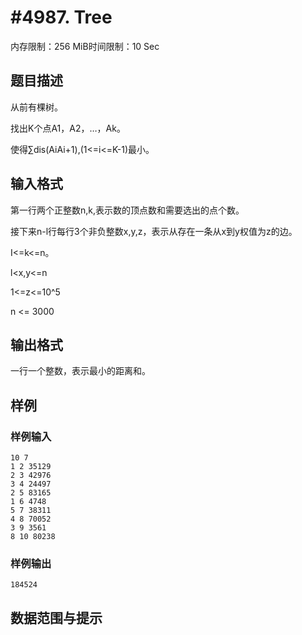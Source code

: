 # #4987. Tree

内存限制：256 MiB时间限制：10 Sec

## 题目描述

从前有棵树。

找出K个点A1，A2，&hellip;，Ak。

使得&sum;dis(AiAi+1),(1<=i<=K-1)最小。

## 输入格式

第一行两个正整数n,k,表示数的顶点数和需要选出的点个数。

接下来n-l行每行3个非负整数x,y,z，表示从存在一条从x到y权值为z的边。

I<=k<=n。

l<x,y<=n

1<=z<=10^5

n <= 3000

## 输出格式

一行一个整数，表示最小的距离和。

## 样例

### 样例输入

    
    10 7
    1 2 35129
    2 3 42976
    3 4 24497
    2 5 83165
    1 6 4748
    5 7 38311
    4 8 70052
    3 9 3561
    8 10 80238
    

### 样例输出

    
    184524
    

## 数据范围与提示
